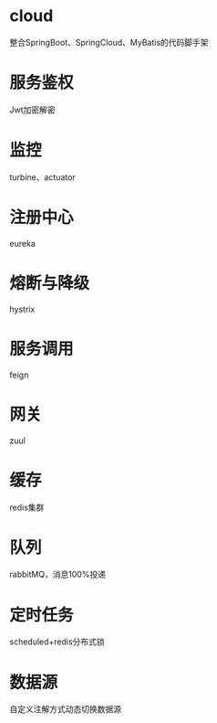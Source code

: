 # cloud
整合SpringBoot、SpringCloud、MyBatis的代码脚手架

# 服务鉴权
Jwt加密解密
# 监控
turbine、actuator
# 注册中心
eureka
# 熔断与降级
hystrix
# 服务调用
feign
# 网关
zuul
# 缓存
redis集群
# 队列
rabbitMQ，消息100%投递
# 定时任务
scheduled+redis分布式锁
# 数据源
自定义注解方式动态切换数据源
